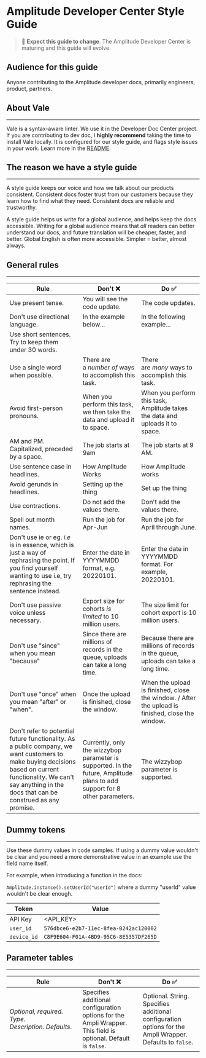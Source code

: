<!-- markdownlint-disable-file -->
<!-- markdown-link-check-disable -->
<!-- vale off-->

# Amplitude Developer Center Style Guide

> :pushpin: **Expect this guide to change**. The Amplitude Developer Center is maturing and this guide will evolve. 

Audience for this guide
-----------------------

Anyone contributing to the Amplitude developer docs, primarily engineers, product, partners.

## About Vale
----------

Vale is a syntax-aware linter. We use it in the Developer Doc Center project. If you are contributing to dev doc, I **highly recommend** taking the time to install Vale locally. It is configured for our style guide, and flags style issues in your work. Learn more in the [README](https://github.com/Amplitude-Developer-Docs/amplitude-dev-center).

## The reason we have a style guide
-------------

A style guide keeps our voice and how we talk about our products consistent. Consistent docs foster trust from our customers because they learn how to find what they need. Consistent docs are reliable and trustworthy.

A style guide helps us write for a global audience, and helps keep the docs accessible. Writing for a global audience means that *all* readers can better understand our docs, and future translation will be cheaper, faster, and better. Global English is often more accessible. Simpler = better, almost always.

## General rules
-----------

|**Rule**|**Don't** :x: |**Do** :white_check_mark:|
|---|---|---|
|Use present tense.|You will see the code update.|The code updates.|
|Don't use directional language.|In the example below...|In the following example...|
|Use short sentences. Try to keep them under 30 words. | |  |
|Use a single word when possible.|There are a *number of* ways to accomplish this task.|There are *many* ways to accomplish this task.|
|Avoid first-person pronouns.|When you perform this task, we then take the data and upload it to space.|When you perform this task, Amplitude takes the data and uploads it to space.|
|AM and PM. Capitalized, preceded by a space.|The job starts at 9am|The job starts at 9 AM.|
|Use sentence case in headlines.|How Amplitude Works|How Amplitude works|
|Avoid gerunds in headlines.|Setting up the thing|Set up the thing|
|Use contractions.|Do not add the values there.|Don't add the values there.|
|Spell out month names.|Run the job for Apr-Jun|Run the job for April through June.|
|Don't use ie or eg. *i.e* is in essence, which is just a way of rephrasing the point. If you find yourself wanting to use i.e, try rephrasing the sentence instead.|Enter the date in YYYYMMDD format, e.g. 20220101.|Enter the date in YYYYMMDD format. For example, 20220101.|
|Don't use passive voice unless necessary.|Export size for cohorts *is limited* to 10 million users.|The size limit for cohort export is 10 million users.|
|Don't use "since" when you mean "because"|Since there are millions of records in the queue, uploads can take a long time.|Because there are millions of records in the queue, uploads can take a long time.|
|Don't use "once" when you mean "after" or "when".|Once the upload is finished, close the window.|When the upload is finished, close the window. / After the upload is finished, close the window.|
|Don't refer to potential future functionality. As a public company, we want customers to make buying decisions based on current functionality. We can't say anything in the docs that can be construed as any promise.|Currently, only the wizzybop parameter is supported. In the future, Amplitude plans to add support for 8 other parameters.|The wizzybop parameter is supported.|

## Dummy tokens
-----------

Use these dummy values in code samples. If using a dummy value wouldn't be clear and you need a more demonstrative value in an example use the field name itself.

For example, when introducing a function in the docs:

`Amplitude.instance().setUserId("userId")` where a dummy "userId" value wouldn't be clear enough.

|**Token**|**Value**|
|--------|---------|
|API Key|<API_KEY>|
|`user_id`|`576dbce6-e2b7-11ec-8fea-0242ac120002`|
|`device_id`|`C8F9E604-F01A-4BD9-95C6-8E5357DF265D`|

## Parameter tables
---------------

|**Rule**|**Don't** :x:|**Do** :white_check_mark:|
|-------|----------|-------|
|*Optional, required. Type. Description.* *Defaults*.|Specifies additional configuration options for the Ampli Wrapper. This field is optional. Default is `false`.|Optional. String. Specifies additional configuration options for the Ampli Wrapper. Defaults to `false`.|